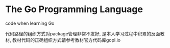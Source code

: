 # The Go Programming Language
code when learning Go

代码路径的组织方式对package管理非常不友好, 是本人学习过程中积累的反面教材, 教材代码的正确组织方式请参考教材官方代码库gopl.io